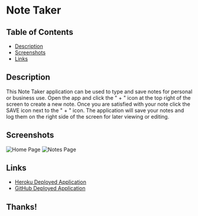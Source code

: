 # Note Taker 

## Table of Contents

* [Description](#description)
* [Screenshots](#screenshots)
* [Links](#links)

## Description

This Note Taker application can be used to type and save notes for personal or business use. Open the app and click the " + " icon at the top right of the screen to create a new note. Once you are satisfied with your note click the SAVE icon next to the " + " icon. The application will save your notes and log them on the right side of the screen for later viewing or editing.

## Screenshots
![Home Page](https://user-images.githubusercontent.com/110701339/198422253-ca8e6d33-6247-4173-8af8-c93280f368cd.png)
![Notes Page](https://user-images.githubusercontent.com/110701339/198422261-187fdea7-67a8-40e0-9e7a-aecd9e81a76c.png)

## Links 

* [Heroku Deployed Application](https://note-taker-chikn4thewin.herokuapp.com/)
* [GitHub Deployed Application]()

## Thanks!


